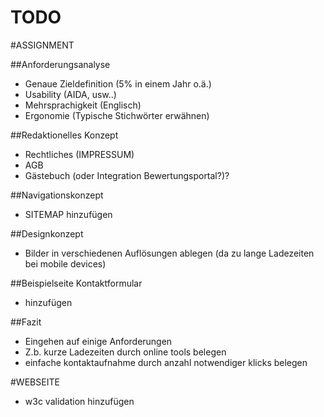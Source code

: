 TODO
================

#ASSIGNMENT

##Anforderungsanalyse

* Genaue Zieldefinition (5% in einem Jahr o.ä.)  
* Usability (AIDA, usw..)  
 * Mehrsprachigkeit (Englisch)  
* Ergonomie (Typische Stichwörter erwähnen)  

##Redaktionelles Konzept

* Rechtliches (IMPRESSUM)  
* AGB  
* Gästebuch (oder Integration Bewertungsportal?)?  

##Navigationskonzept

* SITEMAP hinzufügen  

##Designkonzept

* Bilder in verschiedenen Auflösungen ablegen (da zu lange Ladezeiten bei mobile devices)  

##Beispielseite Kontaktformular

* hinzufügen

##Fazit

* Eingehen auf einige Anforderungen
 * Z.b. kurze Ladezeiten durch online tools belegen
 * einfache kontaktaufnahme durch anzahl notwendiger klicks belegen


#WEBSEITE

* w3c validation hinzufügen


